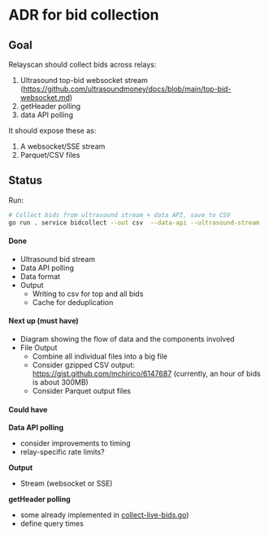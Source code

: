 # ADR for bid collection

## Goal

Relayscan should collect bids across relays:

1. Ultrasound top-bid websocket stream (https://github.com/ultrasoundmoney/docs/blob/main/top-bid-websocket.md)
2. getHeader polling
3. data API polling

It should expose these as:

1. A websocket/SSE stream
2. Parquet/CSV files

## Status

Run:

```bash
# Collect bids from ultrasound stream + data API, save to CSV
go run . service bidcollect --out csv  --data-api --ultrasound-stream
```

#### Done

- Ultrasound bid stream
- Data API polling
- Data format
- Output
  - Writing to csv for top and all bids
  - Cache for deduplication

#### Next up (must have)

- Diagram showing the flow of data and the components involved
- File Output
  - Combine all individual files into a big file
  - Consider gzipped CSV output: https://gist.github.com/mchirico/6147687 (currently, an hour of bids is about 300MB)
  - Consider Parquet output files

#### Could have

**Data API polling**
- consider improvements to timing
- relay-specific rate limits?

**Output**
- Stream (websocket or SSE)

**getHeader polling**
- some already implemented in [collect-live-bids.go](/cmd/service/collect-live-bids.go))
- define query times
